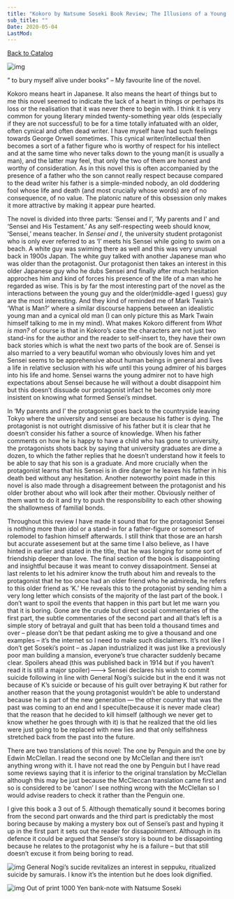 ```yaml
---
title: "Kokoro by Natsume Soseki Book Review; The Illusions of a Young Intellectual and of Friendship"
sub_title: ""
Date: 2020-05-04
LastMod:
---
```


[Back to Catalog](https://otaking.xyz/index.html)

![img](https://steemitimages.com/640x0/https://japankaleidoskop.files.wordpress.com/2014/08/kokoro.jpg)

” to bury myself alive under books” – My favourite line of the novel.

Kokoro means heart in Japanese. It also means the heart of things but to me this novel seemed to indicate the lack of a heart in things or perhaps its loss or the realisation that it was never there to begin with. I think it is very common for young literary minded twenty-something year olds (especially if they are not successful) to be for a time totally infatuated with an older, often cynical and often dead writer. I have myself have had such feelings towards George Orwell sometimes. This cynical writer/intellectual then becomes a sort of a father figure who is worthy of respect for his intellect and at the same time who never talks down to the young man(it is usually a man), and the latter may feel, that only the two of them are honest and worthy of consideration. As in this novel this is often accompanied by the presence of a father who the son cannot really respect because compared to the dead writer his father is a simple-minded nobody, an old doddering fool whose life and death (and most crucially whose words) are of no consequence, of no value. The platonic nature of this obsession only makes it more attractive by making it appear pure hearted.

The novel is divided into three parts: ‘Sensei and I’, ‘My parents and I’ and ‘Sensei and His Testament.’ As any self-respecting weeb should know, ‘Sensei,’ means teacher. In *Sensei and I*, the university student protagonist who is only ever referred to as ‘I’ meets his Sensei while going to swim on a beach. A white guy was swiming there as well and this was very unusual back in 1900s Japan. The white guy talked with another Japanese man who was older than the protagonist. Our protagonist then takes an interest in this older Japanese guy who he dubs Sensei and finally after much hesitation approches him and kind of forces his presence of the life of a man who he regarded as wise. This is by far the most interesting part of the novel as the interactions between the young guy and the older(middle-aged I guess) guy are the most interesting. And they kind of reminded me of Mark Twain’s ‘What is Man?’ where a similar discourse happens between an idealistic young man and a cynical old man (I can only picture this as Mark Twain himself talking to me in my mind). What makes Kokoro different from *What is man?* of course is that in Kokoro’s case the characters are not just two stand-ins for the author and the reader to self-insert to, they have their own back stories which is what the next two parts of the book are of. Sensei is also married to a very beautiful woman who obviously loves him and yet Sensei seems to be apprehensive about human beings in general and lives a life in relative seclusion with his wife until this young admirer of his barges into his life and home. Sensei warns the young admirer not to have high expectations about Sensei because he will without a doubt disappoint him but this doesn’t dissuade our protagonist infact he becomes only more insistent on knowing what formed Sensei’s mindset.

In ‘My parents and I’ the protagonist goes back to the countryside leaving Tokyo where the university and sensei are because his father is dying. The protagonist is not outright dismissive of his father but it is clear that he doesn’t consider his father a source of knowledge. When his father comments on how he is happy to have a child who has gone to university, the protagonists shots back by saying that university graduates are dime a dozen, to which the father replies that he doesn’t understand how it feels to be able to say that his son is a graduate. And more crucially when the protagonist learns that his Sensei is in dire danger he leaves his father in his death bed without any hesitation. Another noteworthy point made in this novel is also made through a disagreement between the protagonist and his older brother about who will look after their mother. Obviously neither of them want to do it and try to push the responsibility to each other showing the shallowness of familial bonds.

Throughout this review I have made it sound that for the protagonist Sensei is nothing more than idol or a stand-in for a father-figure or somesort of rolemodel to fashion himself afterwards. I still think that those are an harsh but accurate assesement but at the same time I also believe, as I have hinted in earlier and stated in the title, that he was longing for some sort of friendship deeper than love. The final section of the book is disappointing and insightful because it was meant to convey dissapointment. Sensei at last relents to let his admirer know the truth about him and reveals to the protagonist that he too once had an older friend who he admireda, he refers to this older friend as ‘K.’ He reveals this to the protagonist by sending him a very long letter which consists of the majority of the last part of the book. I don’t want to spoil the events that happen in this part but let me warn you that it is boring. Gone are the crude but direct social commentaries of the first part, the subtle commentaries of the second part and all that’s left is a simple story of betrayal and guilt that has been told a thousand times and over – please don’t be that pedant asking me to give a thousand and one examples – it’s the internet so I need to make such disclaimers. It’s not like I don’t get Soseki’s point – as Japan industrialized it was just like a previously poor man building a mansion, everyone’s true character suddenly became clear. Spoilers ahead (this was published back in 1914 but if you haven’t read it is still a major spoiler)———> Sensei declares his wish to commit suicide following in line with General Nogi’s suicide but in the end it was not because of K’s suicide or because of his guilt over betraying K but rather for another reason that the young protagonist wouldn’t be able to understand because he is part of the new generation — the other country that was the past was coming to an end and I speculte(because it is never made clear) that the reason that he decided to kill himself (although we never get to know whether he goes through with it) is that he realized that the old lies were just going to be replaced with new lies and that only selfishness stretched back from the past into the future.

There are two translations of this novel: The one by Penguin and the one by Edwin McClellan. I read the second one by McClellan and there isn’t anything wrong with it. I have not read the one by Penguin but I have read some reviews saying that it is inferior to the original translation by McClellan although this may be just because the McCleccan translation came first and so is considered to be ‘canon’ I see nothing wrong with the McClellan so I would advise readers to check it rather than the Penguin one.

I give this book a 3 out of 5. Although thematically sound it becomes boring from the second part onwards and the third part is predictably the most boring because by making a mystery box out of Sensei’s past and hyping it up in the first part it sets out the reader for dissapointment. Although in its defence it could be argued that Sensei’s story is bound to be dissapointing because he relates to the protagonist why he is a failure – but that still doesn’t excuse it from being boring to read.

![img](https://steemitimages.com/640x0/https://pbs.twimg.com/media/DG3Avi1UwAAnVdZ.jpg)
General Nogi’s sucide revitalizes an interest in seppuku, ritualized suicide by samurais. I know it’s the intention but he does look dignified.

![img](https://steemitimages.com/640x0/https://upload.wikimedia.org/wikipedia/commons/f/ff/1000_yen_Natsume_Soseki.jpg)
Out of print 1000 Yen bank-note with Natsume Soseki
